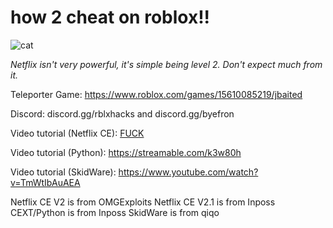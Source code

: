 # how 2 cheat on roblox!!

![cat](https://github.com/rg5x/Roblox/assets/131100291/7e24856e-88fd-4ad9-943c-19a01266fee1)

*Netflix isn't very powerful, it's simple being level 2. Don't expect much from it.*

Teleporter Game: https://www.roblox.com/games/15610085219/jbaited

Discord: discord.gg/rblxhacks and discord.gg/byefron

Video tutorial (Netflix CE): [FUCK](https://www.youtube.com/watch?v=zvUOJ2rhmu8)

Video tutorial (Python): https://streamable.com/k3w80h

Video tutorial (SkidWare): https://www.youtube.com/watch?v=TmWtIbAuAEA

Netflix CE V2 is from OMGExploits
Netflix CE V2.1 is from Inposs
CEXT/Python is from Inposs
SkidWare is from qiqo
